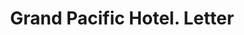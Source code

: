---
doi: 10.7916/D86Q3868
date_other: '1880'
date_other_textual: 1880-1889
form: correspondence
genre:
- Letters (correspondence)
name:
- Grand Pacific Hotel
object_in_context_url: https://biggert.cul.columbia.edu/items/view/ave_biggert_00196
subject_hierarchical_geographic:
- Chicago, Illinois, United States
subject_name:
- Grand Pacific Hotel
title: Grand Pacific Hotel. Letter
sort_title: Grand Pacific Hotel. Letter
call_number: ave_biggert_00196
coordinates:
- 41.83694444444445,-87.68472222222222
pid: ave_biggert_00196
identifiers: ave_biggert_00196
thumbnail: https://derivativo-2.library.columbia.edu/iiif/2/ldpd:345186/full/!256,256/0/native.jpg
permalink: "/biggert/ave_biggert_00196/"
layout: iiif-image-page
---
